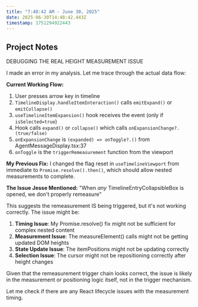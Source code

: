 ```yaml
---
title: "7:48:42 AM - June 30, 2025"
date: 2025-06-30T14:48:42.443Z
timestamp: 1751294922443
---
```


## Project Notes

DEBUGGING THE REAL HEIGHT MEASUREMENT ISSUE

I made an error in my analysis. Let me trace through the actual data flow:

**Current Working Flow:**
1. User presses arrow key in timeline
2. `TimelineDisplay.handleItemInteraction()` calls `emitExpand()` or `emitCollapse()`
3. `useTimelineItemExpansion()` hook receives the event (only if `isSelected=true`)
4. Hook calls `expand()` or `collapse()` which calls `onExpansionChange?.(true/false)`
5. `onExpansionChange` is `(expanded) => onToggle?.()` from AgentMessageDisplay.tsx:37
6. `onToggle` is the `triggerRemeasurement` function from the viewport

**My Previous Fix:**
I changed the flag reset in `useTimelineViewport` from immediate to `Promise.resolve().then()`, which should allow nested measurements to complete.

**The Issue Jesse Mentioned:**
"When *any* TimelineEntryCollapsibleBox is opened, we don't properly remeasure"

This suggests the remeasurement IS being triggered, but it's not working correctly. The issue might be:

1. **Timing Issue**: My Promise.resolve() fix might not be sufficient for complex nested content
2. **Measurement Issue**: The measureElement() calls might not be getting updated DOM heights
3. **State Update Issue**: The itemPositions might not be updating correctly
4. **Selection Issue**: The cursor might not be repositioning correctly after height changes

Given that the remeasurement trigger chain looks correct, the issue is likely in the measurement or positioning logic itself, not in the trigger mechanism.

Let me check if there are any React lifecycle issues with the measurement timing.
